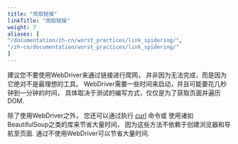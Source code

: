 ```yaml
---
title: "爬取链接"
linkTitle: "爬取链接"
weight: 7
aliases: [
"/documentation/zh-cn/worst_practices/link_spidering/",
"/zh-cn/documentation/worst_practices/link_spidering/"
] 
---
```


建议您不要使用WebDriver来通过链接进行爬网，
并非因为无法完成，而是因为它绝对不是最理想的工具。
WebDriver需要一些时间来启动，并且可能要花几秒钟到一分钟的时间，
具体取决于测试的编写方式，仅仅是为了获取页面并遍历DOM.

除了使用WebDriver之外，
您还可以通过执行 [curl](//curl.haxx.se/) 命令或
使用诸如BeautifulSoup之类的库来节省大量时间，
因为这些方法不依赖于创建浏览器和导航至页面.
通过不使用WebDriver可以节省大量时间.

